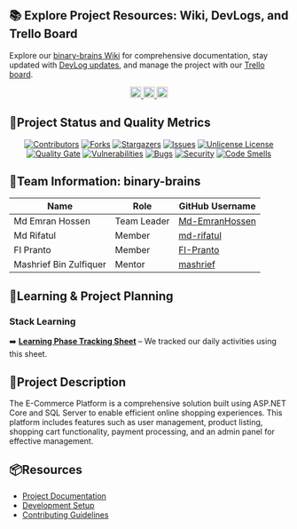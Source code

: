 ## 📚 Explore Project Resources: Wiki, DevLogs, and Trello Board
Explore our [binary-brains Wiki](https://github.com/Learnathon-By-Geeky-Solutions/binary-brains/wiki) for comprehensive documentation, stay updated with [DevLog updates](https://github.com/Learnathon-By-Geeky-Solutions/binary-brains/tree/main/DevLog), and manage the project with our [Trello board](https://trello.com/b/67a6303580ff372f899865ae/e-commerce-system-binary-brains).


<div align="center">
  <a href="https://github.com/Learnathon-By-Geeky-Solutions/binary-brains/wiki">
    <img src="https://img.shields.io/badge/BinaryBrains-Wiki-007ACC?logo=github&logoColor=white&style=for-the-badge&background=000000" alt="GitHub Learnathon Wiki" style="height: 20px;">
  </a>
  <a href="https://trello.com/b/67a6303580ff372f899865ae/e-commerce-system-binary-brains">
    <img src="https://img.shields.io/badge/Trello-Project%20Board-0079BF?logo=trello&logoColor=white&style=flat-square" alt="Trello Board" style="height: 20px;">
  </a>
  <a href="https://github.com/Learnathon-By-Geeky-Solutions/binary-brains/tree/main/DevLog">
    <img src="https://img.shields.io/badge/DevLog-Updates-FFD700?logo=github&logoColor=white&style=flat-square" alt="Development Logs" style="height: 20px;">
  </a>
</div>




## 🚀Project Status and Quality Metrics
<div align="center">
  
[![Contributors][contributors-shield]][contributors-url]
[![Forks][forks-shield]][forks-url]
[![Stargazers][stars-shield]][stars-url]
[![Issues][issues-shield]][issues-url]
[![Unlicense License][license-shield]][license-url]
<br>
[![Quality Gate](https://sonarcloud.io/api/project_badges/measure?project=Learnathon-By-Geeky-Solutions_binary-brains&metric=alert_status&style=for-the-badge&color=4C8BF5)](https://sonarcloud.io/dashboard?id=Learnathon-By-Geeky-Solutions_binary-brains)
[![Vulnerabilities](https://sonarcloud.io/api/project_badges/measure?project=Learnathon-By-Geeky-Solutions_binary-brains&metric=vulnerabilities&style=for-the-badge&color=FF6F61)](https://sonarcloud.io/component_measures/domain/Vulnerability?id=Learnathon-By-Geeky-Solutions_binary-brains)
[![Bugs](https://sonarcloud.io/api/project_badges/measure?project=Learnathon-By-Geeky-Solutions_binary-brains&metric=bugs&style=for-the-badge&color=FF6F61)](https://sonarcloud.io/component_measures/domain/Bugs?id=Learnathon-By-Geeky-Solutions_binary-brains)
[![Security](https://sonarcloud.io/api/project_badges/measure?project=Learnathon-By-Geeky-Solutions_binary-brains&metric=security_rating&style=for-the-badge&color=28A745)](https://sonarcloud.io/component_measures/domain/Security?id=Learnathon-By-Geeky-Solutions_binary-brains)
[![Code Smells](https://sonarcloud.io/api/project_badges/measure?project=Learnathon-By-Geeky-Solutions_binary-brains&metric=code_smells&style=for-the-badge&color=FFA500)](https://sonarcloud.io/component_measures/domain/CodeSmells?id=Learnathon-By-Geeky-Solutions_binary-brains)

</div>

<!-- ALL Links -->
[contributors-shield]: https://img.shields.io/github/contributors/Learnathon-By-Geeky-Solutions/binary-brains.svg?style=for-the-badge&color=4C8BF5
[contributors-url]: https://github.com/Learnathon-By-Geeky-Solutions/binary-brains/graphs/contributors
[forks-shield]: https://img.shields.io/github/forks/Learnathon-By-Geeky-Solutions/binary-brains.svg?style=for-the-badge&color=4C8BF5
[forks-url]: https://github.com/Learnathon-By-Geeky-Solutions/binary-brains/network/members
[stars-shield]: https://img.shields.io/github/stars/Learnathon-By-Geeky-Solutions/binary-brains.svg?style=for-the-badge&color=4C8BF5
[stars-url]: https://github.com/Learnathon-By-Geeky-Solutions/binary-brains/stargazers
[issues-shield]: https://img.shields.io/github/issues/Learnathon-By-Geeky-Solutions/binary-brains.svg?style=for-the-badge&color=FF6F61
[issues-url]: https://github.com/Learnathon-By-Geeky-Solutions/binary-brains/issues
[license-shield]: https://img.shields.io/github/license/Learnathon-By-Geeky-Solutions/binary-brains.svg?style=for-the-badge&color=28A745
[license-url]: https://github.com/Learnathon-By-Geeky-Solutions/binary-brains/blob/master/LICENSE
[sonarqube-shield]: https://img.shields.io/static/v1?label=Quality%20Gate&message=Passed&color=28A745&style=for-the-badge
[sonarqube-url]: https://sonarcloud.io/dashboard?id=Learnathon-By-Geeky-Solutions_binary-brains

## 🤝Team Information: binary-brains

| Name                   | Role        | GitHub Username                                     |
| ---------------------- | ----------- | --------------------------------------------------- |
| Md Emran Hossen        | Team Leader | [Md-EmranHossen](https://github.com/Md-EmranHossen) |
| Md Rifatul             | Member      | [md-rifatul](https://github.com/md-rifatul)         |
| FI Pranto              | Member      | [FI-Pranto](https://github.com/FI-Pranto)           |
| Mashrief Bin Zulfiquer | Mentor      | [mashrief](https://github.com/mashrief)             |

## 📅Learning & Project Planning

### Stack Learning

➡️ **[Learning Phase Tracking Sheet](https://docs.google.com/spreadsheets/d/1O1THgzEOz3rn8fNiuz1fPZaR_eUYecXm_UKkXdEvVFY/edit?usp=sharing)** – We tracked our daily activities using this sheet.

## 📄Project Description

The E-Commerce Platform is a comprehensive solution built using ASP.NET Core and SQL Server to enable efficient online shopping experiences. This platform includes features such as user management, product listing, shopping cart functionality, payment processing, and an admin panel for effective management.

## 📦Resources

- [Project Documentation](docs/)
- [Development Setup](docs/setup.md)
- [Contributing Guidelines](CONTRIBUTING.md)
